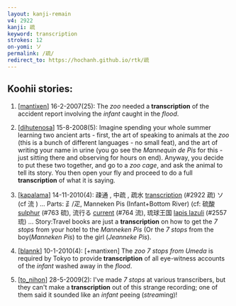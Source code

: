 ```yaml
---
layout: kanji-remain
v4: 2922
kanji: 疏
keyword: transcription
strokes: 12
on-yomi: ソ
permalink: /疏/
redirect_to: https://hochanh.github.io/rtk/疏
---
```


## Koohii stories: 

1) [<a href="http://kanji.koohii.com/profile/mantixen">mantixen</a>] 16-2-2007(25): The <em>zoo</em> needed a<strong> transcription</strong> of the accident report involving the <em>infant</em> caught in the <em>flood</em>.

2) [<a href="http://kanji.koohii.com/profile/dihutenosa">dihutenosa</a>] 15-8-2008(5): Imagine spending your whole summer learning two ancient arts - first, the art of speaking to animals at the <em>zoo</em> (this is a bunch of different languages - no small feat), and the art of writing your name in urine (you go see the <em>Mannequin de Pis</em> for this - just sitting there and observing for hours on end). Anyway, you decide to put these two together, and go to a <em>zoo cage</em>, and ask the animal to tell its story. You then open your fly and proceed to do a full<strong> transcription</strong> of what it is saying.

3) [<a href="http://kanji.koohii.com/profile/kapalama">kapalama</a>] 14-11-2010(4): 疎通 , 中疏 , 疏水 <a href="../v4/2922.html">transcription</a> (#2922 疏) ソ(cf 流 ) ... Parts: ⺪/疋, Manneken Pis (Infant+Bottom River) (cf: 硫酸 <a href="../v4/763.html">sulphur</a> (#763 硫), 流行る <a href="../v4/764.html">current</a> (#764 流), 琉球王国 <a href="../v4/2557.html">lapis lazuli</a> (#2557 琉) ... Story:Travel books are just a <strong>transcription</strong> on how to get the <em>7 stops</em> from your hotel to the <em>Manneken Pis</em> (Or the <em>7 stops</em> from the boy(<em>Manneken Pis</em>) to the girl (<em>Jeanneke Pis</em>).

4) [<a href="http://kanji.koohii.com/profile/blannk">blannk</a>] 10-1-2010(4): [+mantixen] The <em>zoo 7 stops from Umeda</em> is required by Tokyo to provide<strong> transcription</strong> of all eye-witness accounts of the <em>infant</em> washed away in the <em>flood</em>.

5) [<a href="http://kanji.koohii.com/profile/to_nihon">to_nihon</a>] 28-5-2009(2): I&#039;ve made <em>7 stops</em> at various transcribers, but they can&#039;t make a<strong> transcription</strong> out of this strange recording; one of them said it sounded like an <em>infant</em> peeing (<em>stream</em>ing)!

